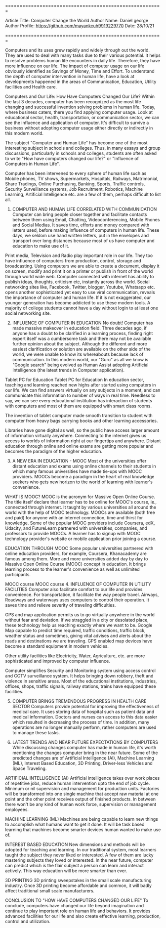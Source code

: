 
=======================================================

Article Title: Computer Change the World
Author Name: Daniel george
Author Profile: https://github.com/mayankcuh9919229770
Date: 28/10/21

=======================================================

Computers and its uses grew rapidly and widely through out the world. They are used to deal with many tasks due to their various potential. It helps to resolve problems human life encounters in daily life. Therefore, they have more influence on our life. The impact of computer usage on our life obviously identified as Savings of Money, Time and Effort. To understand the depth of computer intervention in human life, have a look at developments happened in the areas of Communication, Education, Utility facilities and Health care.

Computers and Our Life: How Have Computers Changed Our Life?
Within the last 3 decades, computer has been recognized as the most life changing and successful invention solving problems in human life. Today, where business caters, there you find applying computer usage. Look at educational sector, health, transportation, or communication sector, we can see the influence and application of computer. It's difficult to survive a business without adopting computer usage either directly or indirectly in this modern world.

The subject "Computer and Human Life" has become one of the most interesting subject in schools and colleges. Thus, in many essays and group discussions, particularly in schools and colleges, students are often asked to write "How have computers changed our life?" or "Influence of Computers in Human Life".

Computer has been intervened to every sphere of human life such as Mobile phones, TV shows, Supermarkets, Hospitals, Railways, Matrimonial, Share Tradings, Online Purchasing, Banking, Sports, Traffic controls, Security Surveillance systems, Job Recruitment, Robotics, Machine Learning, Artificial Intelligence etc. are a few of them, perhaps difficult to list all.

1. COMPUTER AND HUMAN LIFE CORRELATED WITH COMMUNICATION
Computer can bring people closer together and facilitate contacts between them using Email, Chatting, Videoconferencing, Mobile Phones and Social Medias. It saves time, efforts and money compared with letters used, before making influence of computers in human life. These days, we seldom use hand written letters, put in the envelopes and transport over long distances because most of us have computer and education to make use of it.

Print media, Television and Radio play important role in our life. They too have influence of computers from production, control, storage and broadcasting. Using computers we are able to create a document, display it on screen, modify and print it on a printer or publish in front of the world through world wide web. Computer connected with internet has ability to publish ideas, thoughts, criticism etc, instantly across the world. Social networking sites like, Facebook, Twitter, blogger, Youtube, Whatsapp etc. opens another sophisticated yet easy to use viral communication, reveals the importance of computer and human life. If it is not exaggerated, our younger generation has become addicted to use these modern tools. A majority of college students cannot have a day without login to at least one social networking site.

2. INFLUENCE OF COMPUTER IN EDUCATION
No doubt! Computer has made massive makeover in education field. Three decades ago, if anyone has a doubt to be clarified in a learning process, finding right expert itself was a cumbersome task and there may not be available further opinion about the subject. Although the different and more easiest clarification or solution are available on the other side of the world, we were unable to know its whereabouts because lack of communication. In this modern world, our "Guru" as all we know is "Google search" being evolved as Human Assist adopting Artificial Intelligence (the latest trends in Computer application).

Tablet PC for Education
Tablet PC for Education
In education sector, teaching and learning reached new highs after started using computers in our life. We can find answers virtually on any subjects in a moment, and can communicate this information to number of ways in real time. Needless to say, we can see every educational institution has interaction of students with computers and most of them are equipped with smart class rooms.

The invention of tablet computer made smooth transition to student with computer from heavy bags carrying books and other learning accessories.

Libraries have gone digital as well, so the public have access larger amount of information virtually anywhere. Connecting to the internet gives us access to worlds of information right at our fingertips and anywhere. Distant education through online and online exams are getting more popular and becomes the paradigm of the higher education.

3. A NEW ERA IN EDUCATION - MOOC
Most of the universities offer distant education and exams using online channels to their students in which many famous universities have made tie-ups with MOOC providers. MOOCs become a paradigm in the heart of real knowledge seekers who gets new horizon to the world of learning with learner's convenience.

WHAT IS MOOC?
MOOC is the acronym for Massive Open Online Course. The title itself declare that learner has to be online for MOOC's course, ie., connected through internet. It taught by various universities all around the world with the help of MOOC technology. MOOCs are available (both free and paid) for anyone with an internet connection, time and thirst for knowledge. Some of the popular MOOC providers include Coursera, edX, Udacity, and FutureLearn partnered with universities, companies, and professors to provide MOOCs. A learner has to signup with MOOC technology provider's website or mobile application prior joining a course.

EDUCATION THROUGH MOOC
Some popular universities partnered with online education providers, for example, Coursera, Khanacademy are famous among them. More and more universities added day by day to Massive Open Online Course (MOOC) concept in education. It brings learning process to the learner's convenience as well as unlimited participants.

MOOC course
MOOC course
4. INFLUENCE OF COMPUTER IN UTILITY FACILITIES
Computer also facilitate comfort to our life and provides convenience. For transportation, it facilitate the way people travel. Airways, Roadways and waterways uses computers to control their operation. It saves time and relieve severity of traveling difficulties.

GPS and map application permits us to go virtually anywhere in the world without fear and deviation. If we straggled in a city or desolated place, these technology help us reaching exactly where we want to be. Google Map capable to predict time required, traffic conditions, traffic block, weather status and sometimes, giving vital advises and alerts about the roads and destinations we are traveling. GPS enabled map devices have become a standard equipment in modern vehicles.

Other utility facilities like Electricity, Water, Agriculture, etc. are more sophisticated and improved by computer influence.

Computer simplifies Security and Monitoring system using access control and CCTV surveillance system. It helps bringing down robbery, theft and violence in sensitive areas. Most of the educational institutions, industries, offices, shops, traffic signals, railway stations, trains have equipped these facilities.

5. COMPUTER BRINGS TREMENDOUS PROGRESS IN HEALTH CARE SECTOR
Computers provide potential for improving the effectiveness of medical care. It uses storing data of hospital such as patient data and medical information. Doctors and nurses can access to this data easier which resulted in decreasing the process of time. In addition, many operations are no longer manually perform, rather computers are used to manage these tasks.

6. LATEST TRENDS AND NEAR FUTURE EXPECTATIONS BY COMPUTERS
While discussing changes computer has made in human life, it's worth mentioning the changes computer bring in the near future. Some of the predicted changes are of Artificial Intelligence (AI), Machine Learning (ML), Interest Based Education, 3D Printing, Driver-less Vehicles and Space Traveling.

ARTIFICIAL INTELLIGENCE (AI)
Artificial intelligence takes over work places of repetitive jobs, reduce human intervention upto the end of job cycle. Minimum or nil supervision and management for production units. Factories will be transformed into one single machine that accept raw material at one point and the other point receives output of finished products. In between there won't be any kind of human work force, supervision or management employees.

MACHINE LEARNING (ML)
Machines are being capable to learn new things to accomplish what humans want to get it done. It will be task based learning that machines become smarter devices human wanted to make use of.

INTEREST BASED EDUCATION
New dimensions and methods will be adopted for teaching and learning. In our traditional system, most learners taught the subject they never liked or interested. A few of them are lucky mastering subjects they loved or interested. In the near future, computer can predict which is the flair subject a person can learn and interact actively. This way education will be more smarter than ever.

3D PRINTING
3D printing sweepstakes in the small scale manufacturing industry. Once 3D printing become affordable and common, it will badly affect traditional small scale manufacturers.

CONCLUSION TO "HOW HAVE COMPUTERS CHANGED OUR LIFE"
To conclude, computers have changed our life beyond imagination and continue to play important role on human life and behaviors. It provides advanced facilities for our life and also create effective learning, production, control and utilization.



